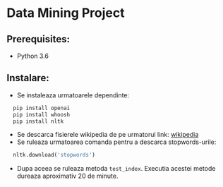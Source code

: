 # Data Mining Project

## Prerequisites:
- Python 3.6

## Instalare:
- Se instaleaza urmatoarele dependinte:
```bash
  pip install openai
  pip install whoosh
  pip install nltk
```
- Se descarca fisierele wikipedia de pe urmatorul link: [wikipedia](https://www.dropbox.com/s/nzlb96ejt3lhd7g/wiki-subset-20140602.tar.gz?dl=0)
- Se ruleaza urmatoarea comanda pentru a descarca stopwords-urile:
```python
  nltk.download('stopwords')
```
- Dupa aceea se ruleaza metoda ```test_index```. Executia acestei metode dureaza aproximativ 20 de minute.
